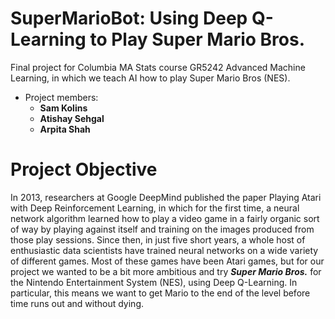 # SuperMarioBot: Using Deep Q-Learning to Play Super Mario Bros.

Final project for Columbia MA Stats course GR5242 Advanced Machine Learning, in which we teach AI how to play Super Mario Bros (NES). 

+ Project members: 
  + **Sam Kolins**
  + **Atishay Sehgal**
  + **Arpita Shah**
  
# Project Objective

In 2013, researchers at Google DeepMind published the paper Playing Atari with Deep Reinforcement Learning, in which for the first time, a neural network algorithm learned how to play a video game in a fairly organic sort of way by playing against itself and training on the images produced from those play sessions. Since then, in just five short years, a whole host of enthusiastic data scientists have trained neural networks on a wide variety of different games. Most of these games have been Atari games, but for our project we wanted to be a bit more ambitious and try ***Super Mario Bros.*** for the Nintendo Entertainment System (NES), using Deep Q-Learning. In particular, this means we want to get Mario to the end of the level before time runs out and without dying.
